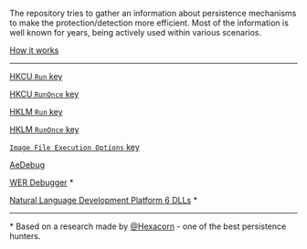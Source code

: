 The repository tries to gather an information about persistence mechanisms to make the protection/detection more efficient. Most of the information is well known for years, being actively used within various scenarios. 

[How it works](https://persistence-info.github.io/HowItWorks.html)

* * *

[HKCU `Run` key](Data/run.html) 

[HKCU `RunOnce` key](Data/runonce.html) 

[HKLM `Run` key](Data/hklmrun.html) 

[HKLM `RunOnce` key](Data/hklmrunonce.html) 

[`Image File Execution Options` key](Data/ifeo.html) 

[AeDebug](Data/aedebug.md)

[WER Debugger](Data/wer_debugger.md) *

[Natural Language Development Platform 6 DLLs](Data/naturallanguage6.md) *

* * *

\* Based on a research made by [@Hexacorn](https://twitter.com/Hexacorn) - one of the best persistence hunters.
